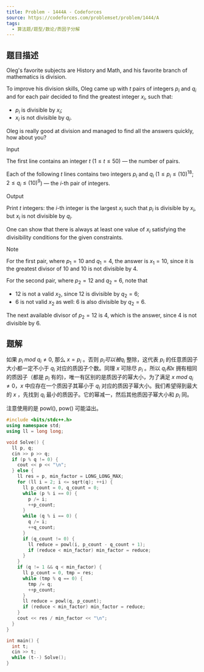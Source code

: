 ```yaml
---
title: Problem - 1444A - Codeforces
source: https://codeforces.com/problemset/problem/1444/A
tags:
  - 算法题/题型/数论/质因子分解 
---
```


## 题目描述
Oleg's favorite subjects are History and Math, and his favorite branch of mathematics is division.

To improve his division skills, Oleg came up with $t$ pairs of integers $p_{i}$ and $q_{i}$ and for each pair decided to find the greatest integer $x_{i}$, such that:

- $p_{i}$ is divisible by $x_{i}$;
- $x_{i}$ is not divisible by $q_{i}$.

Oleg is really good at division and managed to find all the answers quickly, how about you?

Input

The first line contains an integer $t$ ($1 \leq t \leq 50$) — the number of pairs.

Each of the following $t$ lines contains two integers $p_{i}$ and $q_{i}$ ($1 \leq p_{i} \leq \left(10\right)^{18}$; $2 \leq q_{i} \leq \left(10\right)^{9}$) — the $i$\-th pair of integers.

Output

Print $t$ integers: the $i$\-th integer is the largest $x_{i}$ such that $p_{i}$ is divisible by $x_{i}$, but $x_{i}$ is not divisible by $q_{i}$.

One can show that there is always at least one value of $x_{i}$ satisfying the divisibility conditions for the given constraints.

Note

For the first pair, where $p_{1} = 10$ and $q_{1} = 4$, the answer is $x_{1} = 10$, since it is the greatest divisor of $10$ and $10$ is not divisible by $4$.

For the second pair, where $p_{2} = 12$ and $q_{2} = 6$, note that

- $12$ is not a valid $x_{2}$, since $12$ is divisible by $q_{2} = 6$;
- $6$ is not valid $x_{2}$ as well: $6$ is also divisible by $q_{2} = 6$.

The next available divisor of $p_{2} = 12$ is $4$, which is the answer, since $4$ is not divisible by $6$.

## 题解
如果 $p_i\ mod\ q_i \not= 0$, 那么 $x = p_i$ 。否则 $p_i 可以被 q_i$ 整除，这代表 $p_i$ 的任意质因子大小都一定不小于 $q_i$ 对应的质因子个数。同理 $x$ 可除尽 $p_i$ 。所以 $q_i 和 x$ 拥有相同的质因子（都是 $p_i$ 有的)，唯一有区别的是质因子的幂大小，为了满足 $x\ mod\ q_i \not= 0$，$x$ 中应存在一个质因子其幂小于 $q_i$ 对应的质因子幂大小。我们希望得到最大的 $x$ ，先找到 $q_i$ 最小的质因子。它的幂减一，然后其他质因子幂大小和 $p_i$ 同。

注意使用的是 powl(), pow() 可能溢出。

```cpp
#include <bits/stdc++.h>
using namespace std;
using ll = long long;

void Solve() {
  ll p, q;
  cin >> p >> q;
  if (p % q != 0) {
    cout << p << "\n";
  } else {
    ll res = p, min_factor = LONG_LONG_MAX;
    for (ll i = 2; i <= sqrt(q); ++i) {
      ll p_count = 0, q_count = 0;
      while (p % i == 0) {
        p /= i;
        ++p_count;
      }
      while (q % i == 0) {
        q /= i;
        ++q_count;
      }
      if (q_count != 0) {
        ll reduce = powl(i, p_count - q_count + 1);
        if (reduce < min_factor) min_factor = reduce;
      }
    }
    if (q != 1 && q < min_factor) {
      ll p_count = 0, tmp = res;
      while (tmp % q == 0) {
        tmp /= q;
        ++p_count;
      }
      ll reduce = powl(q, p_count);
      if (reduce < min_factor) min_factor = reduce;
    }
    cout << res / min_factor << "\n";
  }
}

int main() {
  int t;
  cin >> t;
  while (t--) Solve();
}
```
